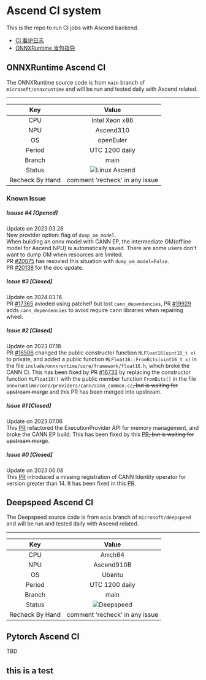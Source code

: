 # Ascend CI system
This is the repo to run CI jobs with Ascend backend.

- [CI 看护日志](https://github.com/Ascend/Ascend-CI/blob/main/docs/ONNXRuntime_CI%E7%9C%8B%E6%8A%A4%E6%97%A5%E5%BF%97.md)
- [ONNXRuntime 发包指导](https://github.com/cosdt/Quora/issues/8)

## ONNXRuntime Ascend CI
The ONNXRuntime source code is from `main` branch of `microsoft/onnxruntime` and will be run and tested daily with Ascend related.

------------------------------------------------------------

| Key  | Value |
| :---: | :---: |
| CPU  | Intel Xeon x86 |
| NPU | Ascend310 |
| OS | openEuler |
| Period | UTC 1200 daily |
| Branch  | main |
| Status  | ![Linux Ascend](https://github.com/Ascend/onnxruntime/actions/workflows/build-and-test.yaml/badge.svg) |
| Recheck By Hand | comment 'recheck' in any issue |

### Known Issue

##### Issuse #4 [Opened]
Update on 2023.03.26  
New provider option: flag of `dump_om_model`.  
When building an onnx model with CANN EP, the intermediate OM(offline model for Ascend NPU) is automatically saved. There are some users don't want to dump OM when resources are limited.  
PR [#20075](https://github.com/microsoft/onnxruntime/pull/20075) has resovled this situation with `dump_om_model=False`.  
PR [#20138](https://github.com/microsoft/onnxruntime/pull/20138) for the doc update.

##### Issue #3 [Closed]
Update on 2024.03.16  
PR [#17365](https://github.com/microsoft/onnxruntime/pull/17365) avioded using patchelf but lost `cann_dependencies`, PR [#19929](https://github.com/microsoft/onnxruntime/pull/19929) adds `cann_dependencies` to avoid require cann libraries when repairing wheel.

##### Issue #2 [Closed] 
Update on 2023.07.18  
PR [#16506](https://github.com/microsoft/onnxruntime/pull/16506) changed the public constructor function `MLFloat16(uint16_t x)` to private, and added a public function `MLFloat16::FromBits(uint16_t x)` in the file `include/onnxruntime/core/framework/float16.h`, which broke the CANN CI. This has been fixed by PR [#16733](https://github.com/microsoft/onnxruntime/pull/16733) by replacing the constructor function `MLFloat16()` with the public member function `FromBits()` in the file `onnxruntime/core/providers/cann/cann_common.cc`~~, but is waiting for upstream merge~~ and this PR has been merged into upstream.

##### Issue #1 [Closed] 
Update on 2023.07.06  
This [PR](https://github.com/microsoft/onnxruntime/pull/15833) refactored the ExecutionProvider API for memory management, and broke the CANN EP build. This has been fixed by this [PR](https://github.com/microsoft/onnxruntime/pull/16490)~~, but is waiting for upstream merge~~.

##### Issue #0 [Closed]
Update on 2023.06.08  
This [PR](https://github.com/microsoft/onnxruntime/pull/14731) introduced a missing registration of CANN Identity operator for version greater than 14. It has been fixed in this [PR](https://github.com/microsoft/onnxruntime/pull/16210).

## Deepspeed Ascend CI
The Deepspeed source code is from `main` branch of `microsoft/deepspeed` and will be run and tested daily with Ascend related.

------------------------------------------------------------

| Key  | Value |
| :---: | :---: |
| CPU  | Arrch64 |
| NPU | Ascend910B |
| OS | Ubantu |
| Period | UTC 1200 daily |
| Branch  | main |
| Status  | ![Deepspeed](https://github.com/Ascend/Ascend-CI/actions/workflows/deepspeed.yaml/badge.svg) |
| Recheck By Hand | comment 'recheck' in any issue |

## Pytorch Ascend CI
TBD

## this is a test
